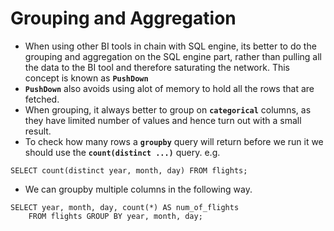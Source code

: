 # Grouping and Aggregation

- When using other BI tools in chain with SQL engine, its better to do the grouping and aggregation on the SQL engine part, rather than pulling all the data to the BI tool and therefore saturating the network. This concept is known as **`PushDown`**
- **`PushDown`** also avoids using alot of memory to hold all the rows that are fetched.
- When grouping, it always better to group on **`categorical`** columns, as they have limited number of values and hence turn out with a small result.
- To check how many rows a **`groupby`** query will return before we run it we should use the **`count(distinct ...)`** query. e.g.

```
SELECT count(distinct year, month, day) FROM flights;
```

- We can groupby multiple columns in the following way.

```
SELECT year, month, day, count(*) AS num_of_flights
    FROM flights GROUP BY year, month, day;
```
